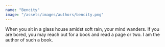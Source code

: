 ```yaml
---
name: "Bencity"
image: "/assets/images/authors/bencity.png"
---
```

When you sit in a glass house amidst soft rain, your mind wanders. If you are bored, you may reach out for a book and read a page or two. I am the author of such a book.
